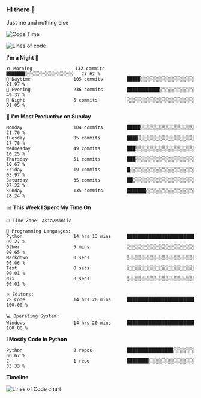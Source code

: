 ### Hi there 👋

Just me and nothing else


<!--START_SECTION:waka-->
![Code Time](http://img.shields.io/badge/Code%20Time-76%20hrs%2028%20mins-blue)

![Lines of code](https://img.shields.io/badge/From%20Hello%20World%20I%27ve%20Written-905.7%20thousand%20lines%20of%20code-blue)

**I'm a Night 🦉** 

```text
🌞 Morning                132 commits         ███████░░░░░░░░░░░░░░░░░░   27.62 % 
🌆 Daytime                105 commits         █████░░░░░░░░░░░░░░░░░░░░   21.97 % 
🌃 Evening                236 commits         ████████████░░░░░░░░░░░░░   49.37 % 
🌙 Night                  5 commits           ░░░░░░░░░░░░░░░░░░░░░░░░░   01.05 % 
```
📅 **I'm Most Productive on Sunday** 

```text
Monday                   104 commits         █████░░░░░░░░░░░░░░░░░░░░   21.76 % 
Tuesday                  85 commits          ████░░░░░░░░░░░░░░░░░░░░░   17.78 % 
Wednesday                49 commits          ███░░░░░░░░░░░░░░░░░░░░░░   10.25 % 
Thursday                 51 commits          ███░░░░░░░░░░░░░░░░░░░░░░   10.67 % 
Friday                   19 commits          █░░░░░░░░░░░░░░░░░░░░░░░░   03.97 % 
Saturday                 35 commits          ██░░░░░░░░░░░░░░░░░░░░░░░   07.32 % 
Sunday                   135 commits         ███████░░░░░░░░░░░░░░░░░░   28.24 % 
```


📊 **This Week I Spent My Time On** 

```text
🕑︎ Time Zone: Asia/Manila

💬 Programming Languages: 
Python                   14 hrs 13 mins      █████████████████████████   99.27 % 
Other                    5 mins              ░░░░░░░░░░░░░░░░░░░░░░░░░   00.65 % 
Markdown                 0 secs              ░░░░░░░░░░░░░░░░░░░░░░░░░   00.06 % 
Text                     0 secs              ░░░░░░░░░░░░░░░░░░░░░░░░░   00.01 % 
Nix                      0 secs              ░░░░░░░░░░░░░░░░░░░░░░░░░   00.01 % 

🔥 Editors: 
VS Code                  14 hrs 20 mins      █████████████████████████   100.00 % 

💻 Operating System: 
Windows                  14 hrs 20 mins      █████████████████████████   100.00 % 
```

**I Mostly Code in Python** 

```text
Python                   2 repos             █████████████████░░░░░░░░   66.67 % 
C                        1 repo              ████████░░░░░░░░░░░░░░░░░   33.33 % 
```



**Timeline**

![Lines of Code chart](https://raw.githubusercontent.com/mauring55/mauring55/main/assets/bar_graph.png)


<!--END_SECTION:waka-->
